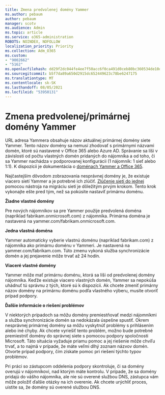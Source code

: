 ```yaml
---
title: Zmena predvolenej domény Yammer
ms.author: pebaum
author: pebaum
manager: scotv
ms.audience: Admin
ms.topic: article
ms.service: o365-administration
ROBOTS: NOINDEX, NOFOLLOW
localization_priority: Priority
ms.collection: Adm_O365
ms.custom:
- "9002662"
- "5162"
ms.openlocfilehash: dd29f2dc044fe4ee7f50acc6f0ca491d0ceb80bc360534de10d4010230614f80
ms.sourcegitcommit: b5f7da89a650d2915dc652449623c78be6247175
ms.translationtype: MT
ms.contentlocale: sk-SK
ms.lasthandoff: 08/05/2021
ms.locfileid: "53950131"
---
```

# <a name="changing-the-defaultprimary-yammer-domain"></a>Zmena predvolenej/primárnej domény Yammer

URL adresa Yammera obsahuje názov aktuálnej primárnej domény siete Yammer. Tento názov domény sa nemusí zhodovať s primárnymi názvami domén, ktoré sú nastavené v Office 365 alebo Azure AD. Správanie sa líši v závislosti od počtu vlastných domén pridaných do nájomníka a od toho, či sa Yammer nachádza v podporovanej konfigurácii (1 nájomník: 1 sieť alebo 1:1). K dispozícii je dokumentácia o [doménach Yammer a Office 365](https://docs.microsoft.com/yammer/configure-your-yammer-network/manage-yammer-domains).

Najčastejším dôvodom zobrazovania nesprávnej domény je, že existuje viacero sietí Yammer a je potrebné ich zlúčiť. [Zlúčenie sietí do jednej](https://docs.microsoft.com/yammer/configure-your-yammer-network/consolidate-multiple-yammer-networks) pomocou nástroja na migráciu sietí je dôležitým prvým krokom. Tento krok vykonajte ešte pred tým, než sa pokúsite nastaviť primárnu doménu.

**Žiadne vlastné domény**

Pre nových nájomníkov sa pre Yammer použije predvolená doména (napríklad fabrikam.onmicrosoft.com) z nájomníka. Primárna doména je nastavená na yammer.com/fabrikam.onmicrosoft.com.

**Jedna vlastná doména**

Yammer automaticky vyberie vlastnú doménu (napríklad fabrikam.com) z nájomníka ako primárnu doménu v Yammeri. Je nastavená na yammer.com/fabrikam.com. Túto zmenu vykoná služba synchronizácie domén a jej prejavenie môže trvať až 24 hodín.

**Viaceré vlastné domény**

Yammer môže mať primárnu doménu, ktorá sa líši od predvolenej domény nájomníka. Keďže existuje viacero vlastných domén, Yammer sa nepokúša uhádnuť tú správnu z tých, ktoré sú k dispozícii. Ak chcete zmeniť primárny názov domény na primárnu doménu podľa vlastného výberu, musíte otvoriť prípad podpory.

**Ďalšie informácie o riešení problémov**

V niektorých prípadoch sa môžu domény premiestňovať medzi nájomníkmi a služba synchronizácie domén sa nedokázala úspešne spustiť. Okrem nesprávnej primárnej domény sa môžu vyskytnúť problémy s prihlásením alebo iné chyby. Ak chcete vyriešiť tento problém, možno bude potrebné premiestniť domény do správnej siete s pomocou podpory spoločnosti Microsoft. Táto situácia vyžaduje priamu pomoc a jej riešenie môže chvíľu trvať, a to najmä v prípade, že máte veľmi dlhý zoznam názvov domén. Otvorte prípad podpory, čím získate pomoc pri riešení týchto typov problémov.

Pri práci so zástupcom oddelenia podpory skontroluje, či sa domény overujú v nájomníkovi, nad ktorým máte kontrolu. V prípade, že sa domény pridajú do vášho nájomníka, ale nie sú overené službou DNS, zástupca vám môže položiť ďalšie otázky na ich overenie. Ak chcete urýchliť proces, uistite sa, že domény sú overené službou DNS.
